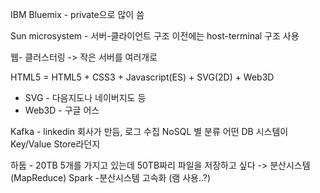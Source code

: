 IBM Bluemix - private으로 많이 씀

Sun microsystem - 서버-클라이언트 구조
이전에는 host-terminal 구조 사용

웹- 클러스터링 -> 작은 서버를 여러개로

HTML5 = HTML5 + CSS3 + Javascript(ES) +  SVG(2D) + Web3D

- SVG - 다음지도나 네이버지도 등
- Web3D - 구글 어스


Kafka - linkedin 회사가 만듬, 로그 수집 
NoSQL 별 분류 어떤 DB 시스템이 Key/Value Store라던지

하둡 - 20TB 5개를 가지고 있는데 50TB짜리 파일을 저장하고 싶다 -> 분산시스템 (MapReduce)
Spark -분산시스템 고속화 (램 사용..?)

